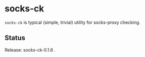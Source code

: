 socks-ck
=======

``socks-ck`` is typical (simple, trivial) utility for socks-proxy checking.


Status
------

Release: socks-ck-0.1.6 .
